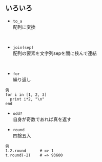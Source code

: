 ## いろいろ
- `to_a`  
配列に変換  
<br>

- `join(sep)`  
配列の要素を文字列sepを間に挟んで連結  
<br>

- `for`  
繰り返し
```
例
for i in [1, 2, 3]
  print i*2, "\n"
end
```
- `odd?`  
自身が奇数であれば真を返す

- `round`  
四捨五入
```
例
1.2.round      # => 1
t.round(-2)    # => 93600
```
